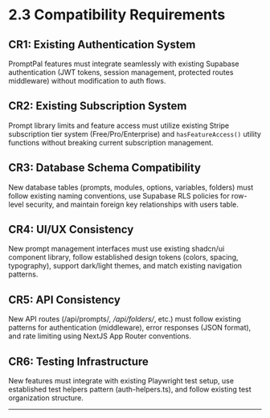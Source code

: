 # 2.3 Compatibility Requirements

## CR1: Existing Authentication System
PromptPal features must integrate seamlessly with existing Supabase authentication (JWT tokens, session management, protected routes middleware) without modification to auth flows.

## CR2: Existing Subscription System
Prompt library limits and feature access must utilize existing Stripe subscription tier system (Free/Pro/Enterprise) and `hasFeatureAccess()` utility functions without breaking current subscription management.

## CR3: Database Schema Compatibility
New database tables (prompts, modules, options, variables, folders) must follow existing naming conventions, use Supabase RLS policies for row-level security, and maintain foreign key relationships with users table.

## CR4: UI/UX Consistency
New prompt management interfaces must use existing shadcn/ui component library, follow established design tokens (colors, spacing, typography), support dark/light themes, and match existing navigation patterns.

## CR5: API Consistency
New API routes (/api/prompts/*, /api/folders/*, etc.) must follow existing patterns for authentication (middleware), error responses (JSON format), and rate limiting using NextJS App Router conventions.

## CR6: Testing Infrastructure
New features must integrate with existing Playwright test setup, use established test helpers pattern (auth-helpers.ts), and follow existing test organization structure.

---

